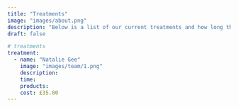 ```yaml
---
title: "Treatments"
image: "images/about.png"
description: "Below is a list of our current treatments and how long they will take."
draft: false

# treatments
treatment:
  - name: "Natalie Gee"
    image: "images/team/1.png"
    description: 
    time: 
    products:
    cost: £35.00
---
```


